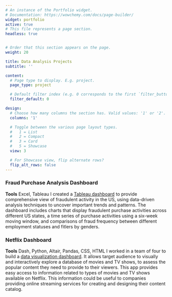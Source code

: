 ```yaml
---
# An instance of the Portfolio widget.
# Documentation: https://wowchemy.com/docs/page-builder/
widget: portfolio
active: true
# This file represents a page section.
headless: true


# Order that this section appears on the page.
weight: 20

title: Data Analysis Projects
subtitle: ''

content:
  # Page type to display. E.g. project.
  page_type: project

  # Default filter index (e.g. 0 corresponds to the first `filter_button` instance below).
  filter_default: 0

design:
  # Choose how many columns the section has. Valid values: '1' or '2'.
  columns: '1'

  # Toggle between the various page layout types.
  #   1 = List
  #   2 = Compact
  #   3 = Card
  #   5 = Showcase
  view: 3

  # For Showcase view, flip alternate rows?
  flip_alt_rows: false
---
```






### Fraud Purchase Analysis Dashboard
**Tools** Excel, Tableau
I created a [Tableau dashboard](https://public.tableau.com/app/profile/taiwo.owoseni2578/viz/start2_16777138500650/Dashboard1) to provide comprehensive view of fraudulent activity in the US, using data-driven analysis techniques to uncover important trends and patterns. The dashboard includes charts that display fraudulent purchase activities across different US states, a time series of purchase activities using a six-week moving window, and comparisons of fraud frequency between different employment statuses and fitlers by genders. 
 
### Netflix Dashboard
**Tools** Dash, Python, Altair, Pandas, CSS, HTML
I worked in a team of four to build a [data visualization dashboard](https://dsci-532-netflixpy.herokuapp.com/). It allows target audience to visually and interactively explore a database of movies and TV shows, to assess the popular content they need to provide to their viewers. This app provides easy access to information related to types of movies and TV shows available on Netflix. This information could be useful to companies providing online streaming services for creating and designing their content catalog.







